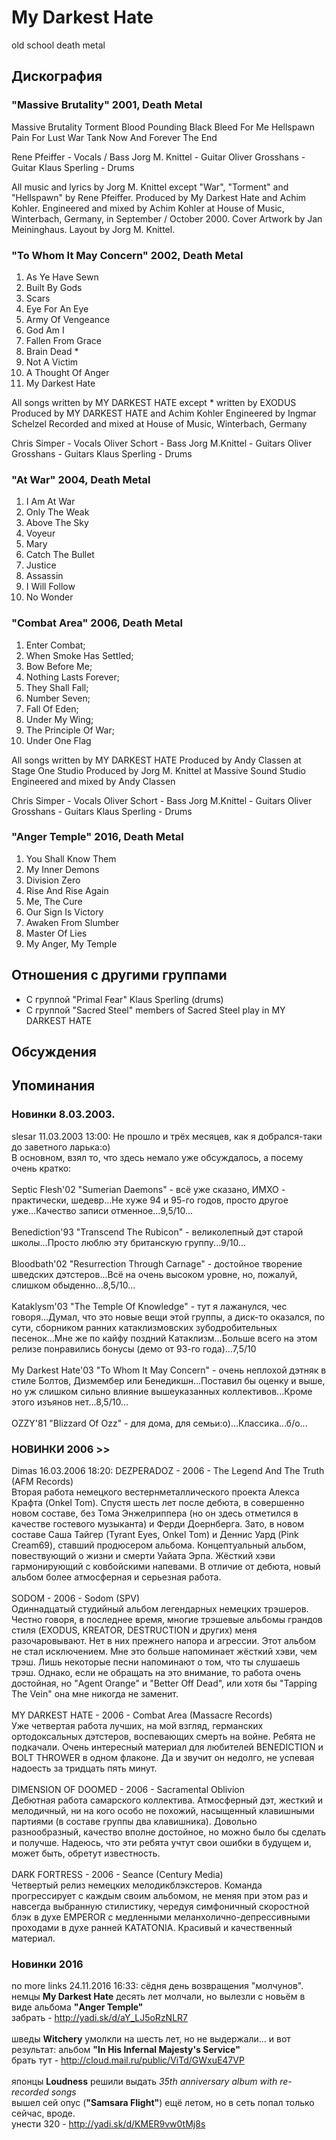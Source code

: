 # My Darkest Hate

old school death metal

## Дискография

### "Massive Brutality" 2001, Death Metal

Massive Brutality
Torment
Blood Pounding Black
Bleed For Me
Hellspawn
Pain For Lust
War
Tank
Now And Forever
The End  


Rene Pfeiffer - Vocals / Bass
Jorg M. Knittel - Guitar
Oliver Grosshans - Guitar
Klaus Sperling - Drums 
 
     
All music and lyrics by Jorg M. Knittel except "War", "Torment" and "Hellspawn" by Rene Pfeiffer. Produced by My Darkest Hate and Achim Kohler.
Engineered and mixed by Achim Kohler at House of Music, Winterbach, Germany, in September / October 2000.
Cover Artwork by Jan Meininghaus. Layout by Jorg M. Knittel. 
 


### "To Whom It May Concern" 2002, Death Metal

1. As Ye Have Sewn
2. Built By Gods
3. Scars
4. Eye For An Eye
5. Army Of Vengeance
6. God Am I
7. Fallen From Grace
8. Brain Dead *
9. Not A Victim
10. A Thought Of Anger
11. My Darkest Hate

All songs written by MY DARKEST HATE
except * written by EXODUS
Produced by MY DARKEST HATE and Achim Kohler
Engineered by Ingmar Schelzel
Recorded and mixed at House of Music, Winterbach, Germany

Chris Simper - Vocals
Oliver Schort - Bass
Jorg M.Knittel - Guitars
Oliver Grosshans - Guitars
Klaus Sperling - Drums

### "At War" 2004, Death Metal

01. I Am At War
02. Only The Weak
03. Above The Sky
04. Voyeur
05. Mary
06. Catch The Bullet
07. Justice
08. Assassin
09. I Will Follow
10. No Wonder

### "Combat Area" 2006, Death Metal

1. Enter Combat; 
2. When Smoke Has Settled; 
3. Bow Before Me; 
4. Nothing Lasts Forever; 
5. They Shall Fall; 
6. Number Seven; 
7. Fall Of Eden; 
8. Under My Wing; 
9. The Principle Of War; 
10. Under One Flag

All songs written by MY DARKEST HATE
Produced by Andy Classen at Stage One Studio
Produced by Jorg M. Knittel at Massive Sound Studio
Engineered and mixed by Andy Classen

Chris Simper - Vocals
Oliver Schort - Bass
Jorg M.Knittel - Guitars
Oliver Grosshans - Guitars
Klaus Sperling - Drums

### "Anger Temple" 2016, Death Metal

1. You Shall Know Them
2. My Inner Demons
3. Division Zero
4. Rise And Rise Again
5. Me, The Cure
6. Our Sign Is Victory
7. Awaken From Slumber
8. Master Of Lies
9. My Anger, My Temple


## Отношения с другими группами

* C группой "Primal Fear" Klaus Sperling (drums)
* C группой "Sacred Steel" members of Sacred Steel play in MY DARKEST HATE

## Обсуждения


## Упоминания

### Новинки 8.03.2003.

slesar 11.03.2003 13:00:
Не прошло и трёх месяцев, как я добрался-таки до заветного ларька:о)<BR>В основном, взял то, что здесь немало уже обсуждалось, а посему очень кратко:<BR><BR>Septic Flesh'02  "Sumerian Dаemons" - всё уже сказано, ИМХО - практически, шедевр...Не хуже 94 и 95-го годов, просто другое уже...Качество записи отменное...9,5/10...<BR><BR>Benediction'93 "Transcend The Rubicon"  - великолепный дэт старой школы...Просто люблю эту британскую группу...9/10...<BR><BR>Bloodbath'02 "Resurrection Through Carnage" - достойное творение шведских дэтстеров...Всё на очень высоком уровне, но, пожалуй, слишком обыденно...8,5/10...<BR><BR>Kataklysm'03 "The Temple Of Knowledge" - тут я лажанулся, чес говоря...Думал, что это новые вещи этой группы, а диск-то оказался, по сути, сборником ранних катаклизмовских зубодробительных песенок...Мне же по кайфу поздний Катаклизм...Больше всего на этом релизе понравились бонусы (демо от 93-го года)...7,5/10<BR><BR>My Darkest Hate'03 "To Whom It May Concern" - очень неплохой дэтняк  в стиле Болтов, Дизмембер или Бенедикшн...Поставил бы оценку и выше, но уж слишком сильно влияние вышеуказанных коллективов...Кроме этого изъянов нет...8,5/10...<BR><BR>OZZY'81 "Blizzard Of Ozz" - для дома, для семьи:о)...Классика...б/о...

### НОВИНКИ 2006 &gt;&gt;

Dimas 16.03.2006 18:20:
DEZPERADOZ - 2006 - The Legend And The Truth (AFM Records)<BR>Вторая работа немецкого вестернметаллического проекта Алекса Крафта (Onkel Tom). Спустя шесть лет после дебюта, в совершенно новом составе, без Тома Энжелриппера (но он здесь отметился в качестве гостевого музыканта) и Ферди Доернберга. Зато, в новом составе Саша Тайгер (Tyrant Eyes, Onkel Tom) и Деннис Уард (Pink Cream69), ставший продюсером альбома. Концептуальный альбом, повествующий о жизни и смерти Уайата Эрпа. Жёсткий хэви гармонирующий с ковбойскими напевами. В отличие от дебюта, новый альбом более атмосферная и серьезная работа.<BR><BR>SODOM - 2006 - Sodom (SPV)<BR>Одиннадцатый студийный альбом легендарных немецких трэшеров. Честно говоря, в последнее время, многие трэшевые альбомы грандов стиля (EXODUS, KREATOR, DESTRUCTION и других) меня разочаровывают. Нет в них прежнего напора и агрессии. Этот альбом не стал исключением. Мне это больше напоминает жёсткий хэви, чем трэш. Лишь некоторые песни напоминают о том, что ты слушаешь трэш. Однако, если не обращать на это внимание, то работа очень достойная, но "Agent Orange" и "Better Off Dead", или хотя бы "Tapping The Vein" она мне никогда не заменит.<BR><BR>MY DARKEST HATE - 2006 - Combat Area (Massacre Records)<BR>Уже четвертая работа лучших, на мой взгляд, германских ортодоксальных дэтстеров, воспевающих смерть на войне. Ребята не подкачали. Очень интересный материал для любителей BENEDICTION и BOLT THROWER в одном флаконе. Да и звучит он недолго, не успевая надоесть за тридцать пять минут.<BR><BR>DIMENSION OF DOOMED - 2006 - Sacramental Oblivion <BR>Дебютная работа самарского коллектива. Атмосферный дэт, жесткий и мелодичный, ни на кого особо не похожий, насыщенный клавишными партиями (в составе группы два клавишника). Довольно разнообразный, качество вполне достойное, но можно было бы сделать и получше. Надеюсь, что эти ребята учтут свои ошибки в будущем и, может быть, обретут известность.<BR><BR>DARK FORTRESS - 2006 - Seance (Century Media)<BR>Четвертый релиз немецких мелодикблэкстеров. Команда прогрессирует с каждым своим альбомом, не меняя при этом раз и навсегда выбранную стилистику, чередуя симфоничный скоростной блэк в духе EMPEROR с медленными меланхолично-депрессивными проходами в духе ранней KATATONIA. Красивый и качественный материал.

### Новинки 2016

no more links 24.11.2016 16:33:
сёдня день возвращения "молчунов". <BR>немцы <B>My Darkest Hate</B> десять лет молчали, но вылезли с новьём в виде альбома <B>"Anger Temple"</B><BR>забрать - <A HREF="http://yadi.sk/d/aY_LJ5oRzNLR7" TARGET="_blank">http://yadi.sk/d/aY_LJ5oRzNLR7</A><BR><BR>шведы <B>Witchery</B> умолкли на шесть лет, но не выдержали... и вот результат: альбом <B>"In His Infernal Majesty's Service"</B><BR>брать тут - <A HREF="http://cloud.mail.ru/public/ViTd/GWxuE47VP" TARGET="_blank">http://cloud.mail.ru/public/ViTd/GWxuE47VP</A><BR><BR>японцы <B>Loudness</B> решили выдать <I>35th anniversary album with re-recorded songs</I><BR>вышел сей опус (<B>"Samsara Flight"</B>) ещё летом, но в сеть попал только сейчас, вроде. <BR>унести 320 - <A HREF="http://yadi.sk/d/KMER9vw0tMj8s" TARGET="_blank">http://yadi.sk/d/KMER9vw0tMj8s</A>

